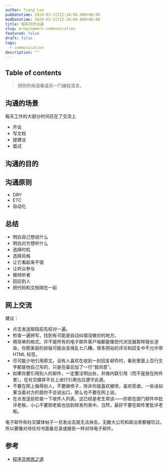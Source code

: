 ```yaml
---
author: Tsong Lew
pubDatetime: 2024-03-11T22:34:00.000+08:00
modDatetime: 2024-03-11T22:34:00.000+08:00
title: 程序员的沟通
slug: programmers-communication
featured: false
draft: false
tags:
  - communication
description: ""
---
```


## Table of contents

> 把你的母语看成另一门编程语言。

## 沟通的场景

每天工作的大部分时间花在了交流上

* 开会
* 写文档
* 提建议
* 面试

## 沟通的目的

## 沟通原则

* DRY
* ETC
* 自动化

## 总结

* 明白自己想说什么
* 明白对方想听什么
* 选择时机
* 选择风格
* 让它看起来不错
* 让听众参与
* 做倾听者
* 回应别人
* 把代码和文档绑在一起

## 网上交流

建议：

* 点击发送按钮前先校对一遍。
* 检查一遍拼写，找到有可能是自动纠错没做对的地方。
* 用简单的格式。并不是所有的电子邮件客户端都能像现代浏览器那样擅长渲染，你那美丽的排版可能会变得乱七八糟。很多网站的评论和回复中不允许带 HTML 标签。
* 尽可能少地引用原文。没有人喜欢在收到一封回复邮件时，看到里面上百行文字都是他自己写的，只是在最后加了一行“我同意”。
* 如果你要引用别人的邮件，一定要注明出处，并做内联引用（而不是放在附件里）。在社交媒体平台上进行引用也应遵守此道。
* 不要在网上侮辱别人，不要做喷子，除非你就喜欢被喷，喜欢受虐。一些话如果当着对方的面你不会说出口，那么也不要在网上说。
* 在点发送前检查一下收件人列表。这已经是老生常谈——你若在部门邮件中批评老板，小心不要把老板也加到转发列表中。当然，最好不要在邮件里批评老板。

电子邮件和社交媒体帖子一旦发出去就无法抹去，无数大公司和政治家都被坑过。所以要像对待任何书面备忘录或报告一样对待电子邮件。

## 参考

* [程序员修炼之道](https://book.douban.com/subject/35006892/)
